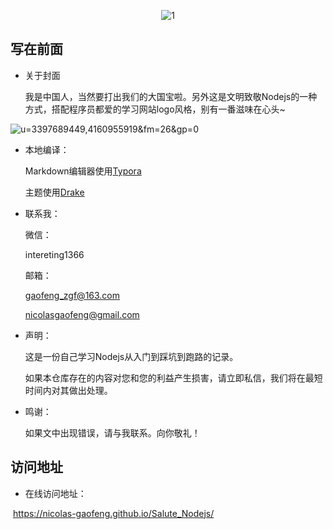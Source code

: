 <center>

![1](https://gitee.com/zgf1366/pic_store/raw/master/img/20210105153454.jpeg)          

</center>                    


## 写在前面

- 关于封面

   我是中国人，当然要打出我们的大国宝啦。另外这是文明致敬Nodejs的一种方式，搭配程序员都爱的学习网站logo风格，别有一番滋味在心头~

   <center>

![u=3397689449,4160955919&fm=26&gp=0](https://gitee.com/zgf1366/pic_store/raw/master/img/20210105154120.jpeg)

</center>


- 本地编译：

  Markdown编辑器使用[Typora](https://typora.io/)

  主题使用[Drake](https://theme.typora.io/theme/Drake/)

  

- 联系我：

   微信：

   intereting1366

   邮箱：

   gaofeng_zgf@163.com

   nicolasgaofeng@gmail.com

   

- 声明：

  这是一份自己学习Nodejs从入门到踩坑到跑路的记录。

  如果本仓库存在的内容对您和您的利益产生损害，请立即私信，我们将在最短时间内对其做出处理。

  

- 鸣谢：

  如果文中出现错误，请与我联系。向你敬礼！

## 访问地址

-  在线访问地址：

​	https://nicolas-gaofeng.github.io/Salute_Nodejs/
